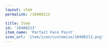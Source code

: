 ```yaml
---
layout: item
permalink: /10400213

title: Item
id: '10400213'
item_name: 'Parfait Face Paint'
icon_url: 'item/icon/customize/10400213.png'
---
```


